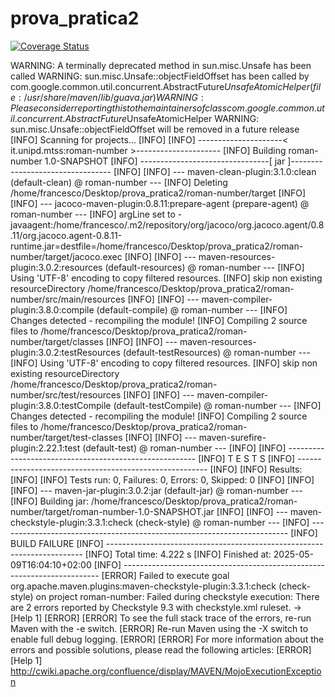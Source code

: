 # prova_pratica2

[![Coverage Status](https://coveralls.io/repos/github/francescopasqual/prova_pratica2/badge.svg?branch=main)](https://coveralls.io/github/francescopasqual/prova_pratica2?branch=main)

WARNING: A terminally deprecated method in sun.misc.Unsafe has been called
WARNING: sun.misc.Unsafe::objectFieldOffset has been called by com.google.common.util.concurrent.AbstractFuture$UnsafeAtomicHelper (file:/usr/share/maven/lib/guava.jar)
WARNING: Please consider reporting this to the maintainers of class com.google.common.util.concurrent.AbstractFuture$UnsafeAtomicHelper
WARNING: sun.misc.Unsafe::objectFieldOffset will be removed in a future release
[INFO] Scanning for projects...
[INFO] 
[INFO] ---------------------< it.unipd.mtss:roman-number >---------------------
[INFO] Building roman-number 1.0-SNAPSHOT
[INFO] --------------------------------[ jar ]---------------------------------
[INFO] 
[INFO] --- maven-clean-plugin:3.1.0:clean (default-clean) @ roman-number ---
[INFO] Deleting /home/francesco/Desktop/prova_pratica2/roman-number/target
[INFO] 
[INFO] --- jacoco-maven-plugin:0.8.11:prepare-agent (prepare-agent) @ roman-number ---
[INFO] argLine set to -javaagent:/home/francesco/.m2/repository/org/jacoco/org.jacoco.agent/0.8.11/org.jacoco.agent-0.8.11-runtime.jar=destfile=/home/francesco/Desktop/prova_pratica2/roman-number/target/jacoco.exec
[INFO] 
[INFO] --- maven-resources-plugin:3.0.2:resources (default-resources) @ roman-number ---
[INFO] Using 'UTF-8' encoding to copy filtered resources.
[INFO] skip non existing resourceDirectory /home/francesco/Desktop/prova_pratica2/roman-number/src/main/resources
[INFO] 
[INFO] --- maven-compiler-plugin:3.8.0:compile (default-compile) @ roman-number ---
[INFO] Changes detected - recompiling the module!
[INFO] Compiling 2 source files to /home/francesco/Desktop/prova_pratica2/roman-number/target/classes
[INFO] 
[INFO] --- maven-resources-plugin:3.0.2:testResources (default-testResources) @ roman-number ---
[INFO] Using 'UTF-8' encoding to copy filtered resources.
[INFO] skip non existing resourceDirectory /home/francesco/Desktop/prova_pratica2/roman-number/src/test/resources
[INFO] 
[INFO] --- maven-compiler-plugin:3.8.0:testCompile (default-testCompile) @ roman-number ---
[INFO] Changes detected - recompiling the module!
[INFO] Compiling 2 source files to /home/francesco/Desktop/prova_pratica2/roman-number/target/test-classes
[INFO] 
[INFO] --- maven-surefire-plugin:2.22.1:test (default-test) @ roman-number ---
[INFO] 
[INFO] -------------------------------------------------------
[INFO]  T E S T S
[INFO] -------------------------------------------------------
[INFO] 
[INFO] Results:
[INFO] 
[INFO] Tests run: 0, Failures: 0, Errors: 0, Skipped: 0
[INFO] 
[INFO] 
[INFO] --- maven-jar-plugin:3.0.2:jar (default-jar) @ roman-number ---
[INFO] Building jar: /home/francesco/Desktop/prova_pratica2/roman-number/target/roman-number-1.0-SNAPSHOT.jar
[INFO] 
[INFO] --- maven-checkstyle-plugin:3.3.1:check (check-style) @ roman-number ---
[INFO] ------------------------------------------------------------------------
[INFO] BUILD FAILURE
[INFO] ------------------------------------------------------------------------
[INFO] Total time:  4.222 s
[INFO] Finished at: 2025-05-09T16:04:10+02:00
[INFO] ------------------------------------------------------------------------
[ERROR] Failed to execute goal org.apache.maven.plugins:maven-checkstyle-plugin:3.3.1:check (check-style) on project roman-number: Failed during checkstyle execution: There are 2 errors reported by Checkstyle 9.3 with checkstyle.xml ruleset. -> [Help 1]
[ERROR] 
[ERROR] To see the full stack trace of the errors, re-run Maven with the -e switch.
[ERROR] Re-run Maven using the -X switch to enable full debug logging.
[ERROR] 
[ERROR] For more information about the errors and possible solutions, please read the following articles:
[ERROR] [Help 1] http://cwiki.apache.org/confluence/display/MAVEN/MojoExecutionException

